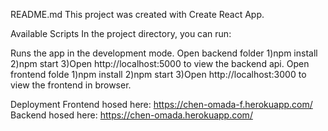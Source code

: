 README.md
This project was created with Create React App.

Available Scripts
In the project directory, you can run:

Runs the app in the development mode.
Open backend folder
  1)npm install 
  2)npm start
  3)Open http://localhost:5000 to view the backend api.
Open frontend folde
  1)npm install 
  2)npm start
  3)Open http://localhost:3000 to view the frontend in browser.
 
Deployment
  Frontend hosed here: https://chen-omada-f.herokuapp.com/
  Backend hosed here: https://chen-omada.herokuapp.com/
 
